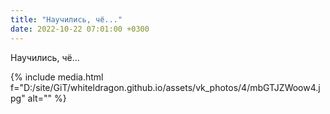 ```yaml
---
title: "Научились, чё..."
date: 2022-10-22 07:01:00 +0300
---
```


Научились, чё...

{% include media.html f="D:/site/GiT/whiteldragon.github.io/assets/vk_photos/4/mbGTJZWoow4.jpg" alt="" %}
